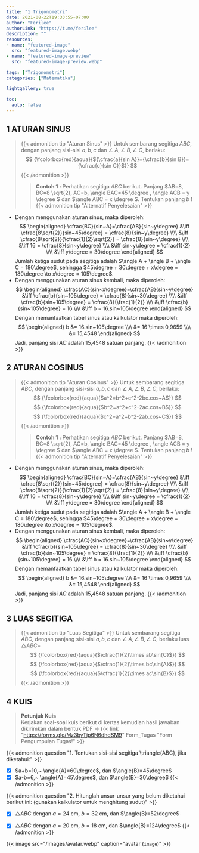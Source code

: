 ```yaml
---
title: "1 Trigonometri"
date: 2021-08-22T19:33:55+07:00
author: "Ferilee"
authorLink: "https://t.me/ferilee"
description: ""
resources:
- name: "featured-image"
  src: "featured-image.webp"
- name: "featured-image-preview"
  src: "featured-image-preview.webp"

tags: ["Trigonometri"]
categories: ["Matematika"]

lightgallery: true

toc:
  auto: false
---
```


## 1 ATURAN SINUS

> {{< admonition tip "Aturan Sinus" >}}
Untuk sembarang segitiga $ABC$, dengan panjang sisi-sisi $a, b, c$ dan $\angle~A, \angle~B, \angle~C$, berlaku:
$$ {\fcolorbox{red}{aqua}{${\cfrac{a}{sin A}}={\cfrac{b}{sin B}}={\cfrac{c}{sin C}}$}} $$
{{< /admonition >}}
>> **Contoh 1 :** Perhatikan segitiga $ABC$ berikut. Panjang $AB=8, BC=8 \sqrt{2}, AC=b, \angle BAC=45 \degree , \angle ACB = y \degree $ dan $\angle ABC = x \degree $. Tentukan panjang $b$ !
{{< admonition tip "Alternatif Penyelesaian" >}}
* Dengan menggunakan aturan sinus, maka diperoleh:
$$  \begin{aligned} \cfrac{BC}{sin~A}=\cfrac{AB}{sin~y\degree} &\iff \cfrac{8\sqrt{2}}{sin~45\degree} = \cfrac{8}{sin~y\degree} \\\\ &\iff \cfrac{8\sqrt{2}}{\cfrac{1}{2}\sqrt{2}} = \cfrac{8}{sin~y\degree} \\\\ &\iff 16 = \cfrac{8}{sin~y\degree} \\\\ &\iff sin~y\degree = \cfrac{1}{2} \\\\ &\iff y\degree = 30\degree \end{aligned} $$
Jumlah ketiga sudut pada segitiga adalah $\angle A + \angle B + \angle C = 180\degree$, sehingga $45\degree + 30\degree + x\degree = 180\degree \to x\degree = 105\degree$.
* Dengan menggunakan aturan sinus kembali, maka diperoleh:
$$ \begin{aligned} \cfrac{AC}{sin~x\degree}=\cfrac{AB}{sin~y\degree} &\iff \cfrac{b}{sin~105\degree} = \cfrac{8}{sin~30\degree} \\\\ &\iff \cfrac{b}{sin~105\degree} = \cfrac{8}{\frac{1}{2}} \\\\ &\iff \cfrac{b}{sin~105\degree} = 16 \\\\ &\iff b = 16.sin~105\degree \end{aligned} $$
Dengan memanfaatkan tabel sinus atau kalkulator maka diperoleh:
$$ \begin{aligned} b &= 16.sin~105\degree \\\\ &= 16 \times 0,9659 \\\\ &= 15,4548 \end{aligned} $$
Jadi, panjang sisi $AC$ adalah 15,4548 satuan panjang.
{{< /admonition >}}

## 2 ATURAN COSINUS
> {{< admonition tip "Aturan Cosinus" >}}
Untuk sembarang segitiga $ABC$, dengan panjang sisi-sisi $a, b, c$ dan $\angle~A, \angle~B, \angle~C$, berlaku:
$$ {\fcolorbox{red}{aqua}{$a^2=b^2+c^2-2bc.cos~A$}} $$
$$ {\fcolorbox{red}{aqua}{$b^2=a^2+c^2-2ac.cos~B$}} $$
$$ {\fcolorbox{red}{aqua}{$c^2=a^2+b^2-2ab.cos~C$}} $$
{{< /admonition >}}
>> **Contoh 1 :** Perhatikan segitiga $ABC$ berikut. Panjang $AB=8, BC=8 \sqrt{2}, AC=b, \angle BAC=45 \degree , \angle ACB = y \degree $ dan $\angle ABC = x \degree $. Tentukan panjang $b$ !
{{< admonition tip "Alternatif Penyelesaian" >}}
* Dengan menggunakan aturan sinus, maka diperoleh:
$$  \begin{aligned} \cfrac{BC}{sin~A}=\cfrac{AB}{sin~y\degree} &\iff \cfrac{8\sqrt{2}}{sin~45\degree} = \cfrac{8}{sin~y\degree} \\\\ &\iff \cfrac{8\sqrt{2}}{\cfrac{1}{2}\sqrt{2}} = \cfrac{8}{sin~y\degree} \\\\ &\iff 16 = \cfrac{8}{sin~y\degree} \\\\ &\iff sin~y\degree = \cfrac{1}{2} \\\\ &\iff y\degree = 30\degree \end{aligned} $$
Jumlah ketiga sudut pada segitiga adalah $\angle A + \angle B + \angle C = 180\degree$, sehingga $45\degree + 30\degree + x\degree = 180\degree \to x\degree = 105\degree$.
* Dengan menggunakan aturan sinus kembali, maka diperoleh:
$$ \begin{aligned} \cfrac{AC}{sin~x\degree}=\cfrac{AB}{sin~y\degree} &\iff \cfrac{b}{sin~105\degree} = \cfrac{8}{sin~30\degree} \\\\ &\iff \cfrac{b}{sin~105\degree} = \cfrac{8}{\frac{1}{2}} \\\\ &\iff \cfrac{b}{sin~105\degree} = 16 \\\\ &\iff b = 16.sin~105\degree \end{aligned} $$
Dengan memanfaatkan tabel sinus atau kalkulator maka diperoleh:
$$ \begin{aligned} b &= 16.sin~105\degree \\\\ &= 16 \times 0,9659 \\\\ &= 15,4548 \end{aligned} $$
Jadi, panjang sisi $AC$ adalah 15,4548 satuan panjang.
{{< /admonition >}}

## 3 LUAS SEGITIGA
> {{< admonition tip "Luas Segitiga" >}}
Untuk sembarang segitiga $ABC$, dengan panjang sisi-sisi $a, b, c$ dan $\angle~A, \angle~B, \angle~C$, berlaku luas $\triangle{ABC}$=\
$$ {\fcolorbox{red}{aqua}{$\cfrac{1}{2}\times ab\sin{C}$}} $$
$$ {\fcolorbox{red}{aqua}{$\cfrac{1}{2}\times bc\sin{A}$}} $$
$$ {\fcolorbox{red}{aqua}{$\cfrac{1}{2}\times ac\sin{B}$}} $$
{{< /admonition >}}

## 4 KUIS
> **Petunjuk Kuis**\
Kerjakan soal-soal kuis berikut di kertas kemudian hasil jawaban dikirimkan dalam bentuk PDF $\to$ {{< link "https://forms.gle/Mz3byTjp6N6dhdSM9" Form_Tugas "Form Pengumpulan Tugas!" >}}

{{< admonition question "1. Tentukan sisi-sisi segitiga \triangle{ABC}, jika diketahui:" >}}
- [x] $a+b=10,~ \angle{A}=60\degree$, dan $\angle{B}=45\degree$
- [x] $a-b=6,~ \angle{A}=45\degree$, dan $\angle{B}=30\degree$
{{< /admonition >}}

{{< admonition question "2. Hitunglah unsur-unsur yang belum diketahui berikut ini: (gunakan kalkulator untuk menghitung sudut)" >}}
- [x] $\triangle{ABC}$ dengan $a=24$ cm, $b=32$ cm, dan $\angle{B}=52\degree$
- [x] $\triangle{ABC}$ dengan $a=20$ cm, $b=18$ cm, dan $\angle{B}=124\degree$
{{< /admonition >}}


{{< image src="/images/avatar.webp" caption="avatar (`image`)" >}}
